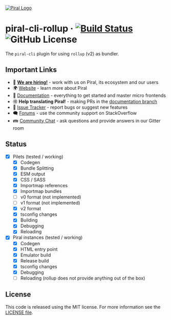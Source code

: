 [![Piral Logo](https://github.com/smapiot/piral/raw/main/docs/assets/logo.png)](https://piral.io)

# piral-cli-rollup &middot; [![Build Status](https://smapiot.visualstudio.com/piral-pipelines/_apis/build/status/smapiot.piral-cli-rollup?branchName=develop)](https://smapiot.visualstudio.com/piral-pipelines/_build/latest?definitionId=108&branchName=develop) ![GitHub License](https://img.shields.io/badge/license-MIT-blue.svg)

The `piral-cli` plugin for using `rollup` (v2) as bundler.

## Important Links

* 📢 **[We are hiring!](https://smapiot.com/jobs)** - work with us on Piral, its ecosystem and our users
* 🌍 [Website](https://piral.io/) - learn more about Piral
* 📖 [Documentation](https://docs.piral.io/) - everything to get started and master micro frontends
* 🉐 **Help translating Piral!** - making PRs in the [documentation branch](https://github.com/smapiot/piral/tree/documentation)
* 🐞 [Issue Tracker](https://github.com/smapiot/piral/issues) - report bugs or suggest new features
* 🗨  [Forums](https://stackoverflow.com/questions/tagged/piral) - use the community support on StackOverflow
* 👪 [Community Chat](https://gitter.im/piral-io/community) - ask questions and provide answers in our Gitter room

## Status

- [x] Pilets (tested / working)
    - [x] Codegen
    - [x] Bundle Splitting
    - [x] ESM output
    - [x] CSS / SASS
    - [x] Importmap references
    - [x] Importmap bundles
    - [ ] v0 format (not implemented)
    - [ ] v1 format (not implemented)
    - [x] v2 format
    - [x] tsconfig changes
    - [x] Building
    - [x] Debugging
    - [x] Reloading
- [x] Piral instances (tested / working)
    - [x] Codegen
    - [x] HTML entry point
    - [x] Emulator build
    - [x] Release build
    - [x] tsconfig changes
    - [x] Debugging
    - [ ] Reloading (rollup does not provide anything out of the box)

## License

This code is released using the MIT license. For more information see the [LICENSE file](LICENSE).

